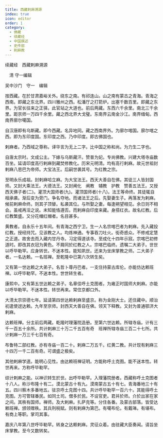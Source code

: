 ```yaml
---
title: 西藏剌麻溯源
index: true
icon: editor
order: 1
category:
  - 佛藏
  - 续藏经
  - 中国撰述
  - 史传部
  - 剌麻教
---
```


续藏经　西藏剌麻溯源  

　清 守一编辑  

吴中沙门　守一　编辑  

按西藏。在於甘肃嘉峪关外。绕东之南。有祁连山。山之南有蒙古之青海。青海之西南。即藏之东北界。四川雅州之西。松潘厅之打箭炉。出塞千数百里。即藏之东界。为官长往来之正驿。此官站之大道也。前后两藏。东西六千余里。南北三千余里。距京师一万四千余里。藏之西北界大戈璧。东南界云南金沙江。南界缅甸。西南界廓尔噶国。  

自汉唐即有乌斯藏。即今西藏。名异地同。藏之西南界外。为廓尔喀国。廓尔喀之西。即为东印度国。东印度之西。乃中印度。即古佛国也。  

剌麻者。乃西域之尊称。译华言为无上二字。比中国之称和尚。为力生二字也。  

自唐太宗时。文成公主。下嫁与乌斯藏汗。赞普为妃。专尚佛教。兴建大塔寺庙数百坐。延请印度高行剌麻到藏焚修教化。历宋元明清。均有高行剌麻。故元世祖封剌麻八思巴为帝师。大宝法王。后嗣世袭其号。为红教之宗。  

至明永乐成祖。封剌麻哈立麻。为大宝法王。西天大善自在佛。其徒三人皆封国师。又封大乘法王。大德法王。又封阐化　阐教　辅教　护教　赞善五法王。又授西天佛子者(二)。灌顶大国师者(九)。灌顶国师者(十八)。法王等命终。其徒辄自相承袭。渐后变为旁门。争名夺地。而诸法王之后。先娶妻生子。再落发为剌麻。候前剌麻命终。则其子顶替。私袭其位。与所娶之妻。每逢朔望相见。余日则不相会。虽戒再淫之说。未知能恪遵否。而剌麻自印度来藏。身搭红衣。故名红教。后红教繁盛。又分花帽红帽者。名目甚多。  

黄教者。自永乐十五年间。有青海之西宁卫。生一人名宗喀巴者为剌麻。先入藏投红教。授经持咒。见该教之人。均炼神通。专事吞刀吐火。衒奇惑众。不修戒定慧之正道。故舍去而入藏内甘丹寺。习定得道该寺。至成化十四年示寂。宗喀巴初修道时。即改其衣冠为黄色。不屑同於红教之人。宗喀巴临终。遗嘱二大弟子。世世以呼毕勒罕。应身转世。不迷本性。能知夙世。还来为坐床掌教之师。二大弟子者。一名达赖。一名班禅。至乾隆中已第六次转生矣。  

又有第一世达赖之大弟子。名哲卜尊丹巴者。一支住持蒙古库伦。亦能仿达赖班禅。以呼毕勒罕。不迷本性。世世转生者。  

康熙中。又有第五世达赖之弟子。名章佳呼土克图者。为雍正时国师大剌麻。亦能以呼毕勒罕。不迷本性。转世再来。常住京都口外。  

大清太宗崇德七年。延请第四世达赖剌麻至盛京。称为金刚大士。还住藏中。顺治初遣使迓达赖。九年至京师。封西天大善自在佛。领天下释教。又封为普通鄂济大剌麻。  

达赖班禅。分主前后两藏。乾隆时理藩院造册。至第六世达赖。所辖寺庙。计有三千一百五十余所。共计剌麻三十万二千五百有奇　班禅所辖寺庙三百二十七所。共计剌麻一万三千七百有奇。  

布鲁特二部红教。亦有寺庙一百二十。剌麻二万五千。红黄二教。共计现有剌麻三十四万一千二百有奇。可谓盛之极矣。  

其他剌麻学道。能明心见性。由达赖班禅证明。方能称呼土克图。能不迷本性。转世再来。方称呼毕勒罕。  

综计剌麻之能。以神识转生於世。出呼毕勒罕。入理藩院册者。西藏称呼土克图者十八人。称沙布隆十有二。漠北蒙古十有九。漠南蒙古五十有七。青海番地三十有五。四川察木多番地五。驻京呼土克图十四。共计呼毕勒罕一百六十。其能得呼土克图。方可管辖番民。如同土司。僧多於民。不设官吏。君并於师。介於出家在家之间。其秩有国师。禅师。及大剌麻。扎萨克等。分住各番。及蒙古部落。皆受达赖班禅。颁领赠秩。其兵刑税赋。则有剌麻为第巴。有噶布伦。有戴琫。有堪布。有商上等职。掌司其事。  

嘉庆八年第八世呼毕勒罕。转身之达赖剌麻。灵征众着。由驻藏大臣奏闻。请旨坐床掌教。至今又数转矣。  
